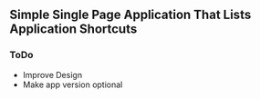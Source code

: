 ## Simple Single Page Application That Lists Application Shortcuts


### ToDo

- Improve Design
- Make app version optional